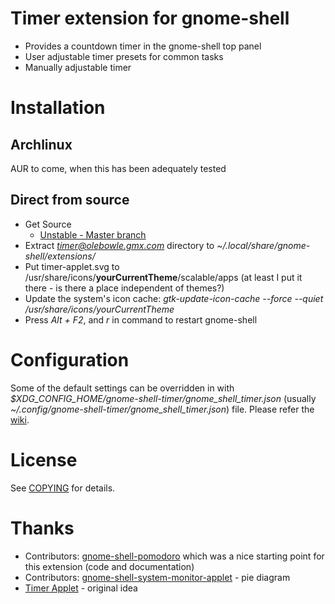 # Timer extension for gnome-shell
- Provides a countdown timer in the gnome-shell top panel
- User adjustable timer presets for common tasks
- Manually adjustable timer

# Installation
## Archlinux
AUR to come, when this has been adequately tested

## Direct from source
- Get Source
    * [Unstable - Master branch](https://github.com/olebowle/gnome-shell-extension-timer/zipball/master)
- Extract *timer@olebowle.gmx.com* directory to *~/.local/share/gnome-shell/extensions/*
- Put timer-applet.svg to /usr/share/icons/**yourCurrentTheme**/scalable/apps (at least I put it there - is there a place independent of themes?)
- Update the system's icon cache: *gtk-update-icon-cache --force --quiet /usr/share/icons/yourCurrentTheme*
- Press *Alt + F2*, and *r* in command to restart gnome-shell

# Configuration
Some of the default settings can be overridden in with *$XDG_CONFIG_HOME/gnome-shell-timer/gnome_shell_timer.json* 
(usually *~/.config/gnome-shell-timer/gnome_shell_timer.json*) file. Please refer the [wiki](https://github.com/olebowle/gnome-shell-extension-timer/wiki/Configuration).

# License
See [COPYING](https://github.com/olebowle/gnome-shell-extension-timer/blob/master/COPYING) for details.

# Thanks
- Contributors: [gnome-shell-pomodoro](https://github.com/codito/gnome-shell-pomodoro/contributors) which was a nice starting point for this extension (code and documentation)
- Contributors: [gnome-shell-system-monitor-applet](https://github.com/paradoxxxzero/gnome-shell-system-monitor-applet/contributors) - pie diagram
- [Timer Applet](https://launchpad.net/timer-applet) - original idea

